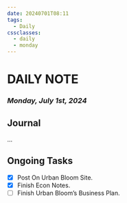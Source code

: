 ```yaml
---
date: 20240701T08:11
tags:
  - Daily
cssclasses:
  - daily
  - monday
---
```

# DAILY NOTE
### *Monday, July 1st, 2024*

## Journal
...

## Ongoing Tasks
- [x] Post On Urban Bloom Site.
- [x] Finish Econ Notes.
- [ ] Finish Urban Bloom’s Business Plan.